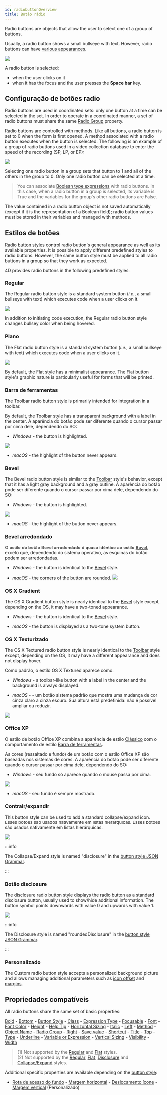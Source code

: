 ```yaml
---
id: radiobuttonOverview
title: Botão rádio
---
```


Radio buttons are objects that allow the user to select one of a group of buttons.

Usually, a radio button shows a small bullseye with text. However, radio buttons can have [various appearances](#button-styles).

![](../assets/en/FormObjects/radio1.png)

A radio button is selected:
- when the user clicks on it
- when it has the focus and the user presses the **Space bar** key.



## Configuração de botões radio

Radio buttons are used in coordinated sets: only one button at a time can be selected in the set. In order to operate in a coordinated manner, a set of radio buttons must share the same [Radio Group](properties_Object.md#radio-group) property.

Radio buttons are controlled with methods. Like all buttons, a radio button is set to 0 when the form is first opened. A method associated with a radio button executes when the button is selected. The following is an example of a group of radio buttons used in a video collection database to enter the speed of the recording (SP, LP, or EP):

![](../assets/en/FormObjects/radio2.png)

Selecting one radio button in a group sets that button to 1 and all of the others in the group to 0. Only one radio button can be selected at a time.
> You can associate [Boolean type expressions](properties_Object.md#variable-or-expression) with radio buttons. In this case, when a radio button in a group is selected, its variable is True and the variables for the group's other radio buttons are False.

The value contained in a radio button object is not saved automatically (except if it is the representation of a Boolean field); radio button values must be stored in their variables and managed with methods.




## Estilos de botões

Radio [button styles](properties_TextAndPicture.md#button-style) control radio button's general appearance as well as its available properties. It is possible to apply different predefined styles to radio buttons. However, the same button style must be applied to all radio buttons in a group so that they work as expected.

4D provides radio buttons in the following predefined styles:


### Regular

The Regular radio button style is a standard system button (*i.e.*, a small bullseye with text) which executes code when a user clicks on it.

![](../assets/en/FormObjects/radio_regular.png)

In addition to initiating code execution, the Regular radio button style changes bullsey color when being hovered.


### Plano

The Flat radio button style is a standard system button (*i.e.*, a small bullseye with text) which executes code when a user clicks on it.

![](../assets/en/FormObjects/radio_flat.png)

By default, the Flat style has a minimalist appearance. The Flat button style's graphic nature is particularly useful for forms that will be printed.


### Barra de ferramentas

The Toolbar radio button style is primarily intended for integration in a toolbar.

By default, the Toolbar style has a transparent background with a label in the center. A aparência do botão pode ser diferente quando o cursor passar por cima dele, dependendo do SO:

 - *Windows* - the button is highlighted.

![](../assets/en/FormObjects/radio_toolbar.png)

 - *macOS* - the highlight of the button never appears.



### Bevel

The Bevel radio button style is similar to the [Toolbar](#toolbar) style's behavior, except that it has a light gray background and a gray outline. A aparência do botão pode ser diferente quando o cursor passar por cima dele, dependendo do SO:

 - *Windows* - the button is highlighted.

  ![](../assets/en/FormObjects/radio_bevel.png)

 - *macOS* - the highlight of the button never appears.


### Bevel arredondado

O estilo de botão Bevel arredondado é quase idêntico ao estilo [Bevel](#bevel), exceto que, dependendo do sistema operativo, as esquinas do botão podem ser arredondadas.

 - *Windows* - the button is identical to the [Bevel](#bevel) style.

 - *macOS* - the corners of the button are rounded. ![](../assets/en/FormObjects/roundedBevel.png)


### OS X Gradient

The OS X Gradient button style is nearly identical to the [Bevel](#bevel) style except, depending on the OS, it may have a two-toned appearance.

 - *Windows* - the button is identical to the [Bevel](#bevel) style.

 - *macOS* - the button is displayed as a two-tone system button.



### OS X Texturizado

The OS X Textured radio button style is nearly identical to the [Toolbar](#toolbar) style except, depending on the OS, it may have a different appearance and does not display hover.

Como padrão, o estilo OS X Textured aparece como:

 - *Windows* - a toolbar-like button with a label in the center and the background is always displayed.

 - *macOS* - - um botão sistema padrão que mostra uma mudança de cor cinza claro a cinza escuro. Sua altura está predefinida: não é possível ampliar ou reduzir.

  ![](../assets/en/FormObjects/OSXTextured.png)



### Office XP

O estilo de botão Office XP combina a aparência de estilo [Clássico](#regular) com o comportamento de estilo [Barra de ferramentas](#toolbar).

As cores (ressaltado e fundo) de um botão com o estilo Office XP são baseadas nos sistemas de cores. A aparência do botão pode ser diferente quando o cursor passar por cima dele, dependendo do SO:

 - *Windows* - seu fundo só aparece quando o mouse passa por cima.

  ![](../assets/en/FormObjects/radio_xp.png)

 - *macOS* - seu fundo é sempre mostrado.



### Contrair/expandir

This button style can be used to add a standard collapse/expand icon. Esses botões são usados nativamente em listas hierárquicas. Esses botões são usados nativamente em listas hierárquicas.

![](../assets/en/FormObjects/checkbox_collapse.png)

:::info

The Collapse/Expand style is named "disclosure" in the [button style JSON Grammar](properties_TextAndPicture.md#button-style).

:::


### Botão disclosure

The disclosure radio button style displays the radio button as a standard disclosure button, usually used to show/hide additional information. The button symbol points downwards with value 0 and upwards with value 1.

![](../assets/en/FormObjects/checkbox_disclosure.png)

:::info

The Disclosure style is named "roundedDisclosure" in the [button style JSON Grammar](properties_TextAndPicture.md#button-style).

:::


### Personalizado

The Custom radio button style accepts a personalized background picture and allows managing additional parameters such as [icon offset](properties_TextAndPicture.md#icon-offset) and [margins](properties_TextAndPicture.md#horizontalMargin).


## Propriedades compatíveis

All radio buttons share the same set of basic properties:

[Bold](properties_Text.md#bold) - [Bottom](properties_CoordinatesAndSizing.md#bottom) - [Button Style](properties_TextAndPicture.md#button-style) - [Class](properties_Object.md#css-class) - [Expression Type](properties_Object.md#expression-type) - [Focusable](properties_Entry.md#focusable) - [Font](properties_Text.md#font) - [Font Color](properties_Text.md#font-color) - [Height](properties_CoordinatesAndSizing.md#height) - [Help Tip](properties_Help.md#help-tip) - [Horizontal Sizing](properties_ResizingOptions.md#horizontal-sizing) - [Italic](properties_Text.md#italic) - [Left](properties_CoordinatesAndSizing.md#left) - [Method](properties_Action.md#method) - [Object Name](properties_Object.md#object-name) - [Radio Group](properties_Object.md#radio-group) - [Right](properties_CoordinatesAndSizing.md#right) - [Save value](properties_Object.md#save-value) - [Shortcut](properties_Entry.md#shortcut) - [Title](properties_Object.md#title) - [Top](properties_CoordinatesAndSizing.md#top) - [Type](properties_Object.md#type) - [Underline](properties_Text.md#underline) - [Variable or Expression](properties_Object.md#variable-or-expression) - [Vertical Sizing](properties_ResizingOptions.md#vertical-sizing) - [Visibility](properties_Display.md#visibility) - [Width](properties_CoordinatesAndSizing.md#width)

> (1) Not supported by the [Regular](#regular) and [Flat](#flat) styles.<br/> (2) Not supported by the [Regular](#regular), [Flat](#flat), [Disclosure](#disclosure) and [Collapse/Expand](#collapseexpand) styles.

Additional specific properties are available depending on the [button style](#button-styles):

- [Rota de acesso do fundo](properties_TextAndPicture.md#backgroundPathname) - [Margem horizontal](properties_TextAndPicture.md#horizontalMargin) - [Deslocamento ícone](properties_TextAndPicture.md#icon-offset) - [Margem vertical](properties_TextAndPicture.md#verticalMargin) (Personalizado)